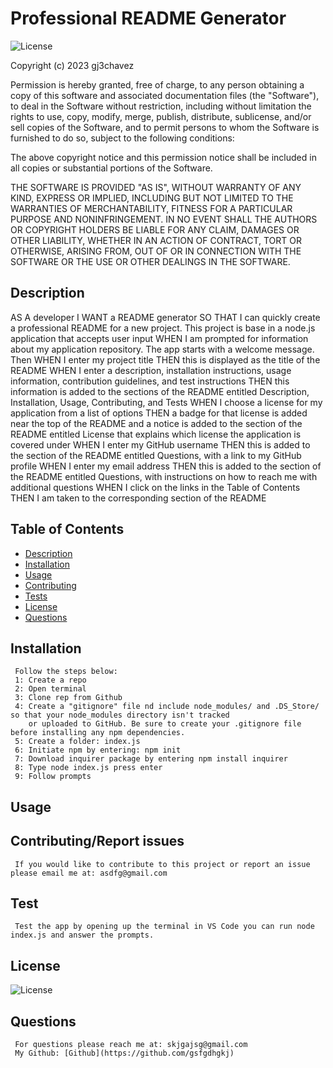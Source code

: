 # Professional README Generator
![License](https://img.shields.io/badge/License%20-MIT-orange)

Copyright (c) 2023 gj3chavez

Permission is hereby granted, free of charge, to any person obtaining a copy
of this software and associated documentation files (the "Software"), to deal
in the Software without restriction, including without limitation the rights
to use, copy, modify, merge, publish, distribute, sublicense, and/or sell
copies of the Software, and to permit persons to whom the Software is
furnished to do so, subject to the following conditions:

The above copyright notice and this permission notice shall be included in all
copies or substantial portions of the Software.

THE SOFTWARE IS PROVIDED "AS IS", WITHOUT WARRANTY OF ANY KIND, EXPRESS OR
IMPLIED, INCLUDING BUT NOT LIMITED TO THE WARRANTIES OF MERCHANTABILITY,
FITNESS FOR A PARTICULAR PURPOSE AND NONINFRINGEMENT. IN NO EVENT SHALL THE
AUTHORS OR COPYRIGHT HOLDERS BE LIABLE FOR ANY CLAIM, DAMAGES OR OTHER
LIABILITY, WHETHER IN AN ACTION OF CONTRACT, TORT OR OTHERWISE, ARISING FROM,
OUT OF OR IN CONNECTION WITH THE SOFTWARE OR THE USE OR OTHER DEALINGS IN THE
SOFTWARE.


## Description
   AS A developer
   I WANT a README generator
   SO THAT I can quickly create a professional README for a new project.
   This project is base in a node.js application that accepts user input
   WHEN I am prompted for information about my application repository. The app 
   starts with a welcome message. Then WHEN I enter my project title
   THEN this is displayed as the title of the README
   WHEN I enter a description, installation instructions, usage information, contribution guidelines, and test instructions
   THEN this information is added to the sections of the README entitled Description, Installation, Usage, Contributing, and Tests
   WHEN I choose a license for my application from a list of options
   THEN a badge for that license is added near the top of the README and a notice is added to the section of the README entitled License that explains which license the application is covered under
   WHEN I enter my GitHub username
   THEN this is added to the section of the README entitled Questions, with a link to my GitHub profile
   WHEN I enter my email address
   THEN this is added to the section of the README entitled Questions, with instructions on how to reach me with additional questions
   WHEN I click on the links in the Table of Contents
   THEN I am taken to the corresponding section of the README





## Table of Contents
  - [Description](#Description)
  - [Installation](#Installation)
  - [Usage](#Usage)
  - [Contributing](#Contributing)
  - [Tests](#Tests)
  - [License](#License)
  - [Questions](#Questions)

  
  ## Installation
     Follow the steps below:
     1: Create a repo
     2: Open terminal
     3: Clone rep from Github
     4: Create a "gitignore" file nd include node_modules/ and .DS_Store/ so that your node_modules directory isn't tracked        
        or uploaded to GitHub. Be sure to create your .gitignore file before installing any npm dependencies.
     5: Create a folder: index.js
     6: Initiate npm by entering: npm init
     7: Download inquirer package by entering npm install inquirer
     8: Type node index.js press enter
     9: Follow prompts
    

  ## Usage
    
  
  ## Contributing/Report issues
     If you would like to contribute to this project or report an issue please email me at: asdfg@gmail.com
   
  ## Test
     Test the app by opening up the terminal in VS Code you can run node index.js and answer the prompts.

  ## License
  ![License](https://img.shields.io/badge/License%20-MIT-orange)

  ## Questions
     For questions please reach me at: skjgajsg@gmail.com
     My Github: [Github](https://github.com/gsfgdhgkj)

